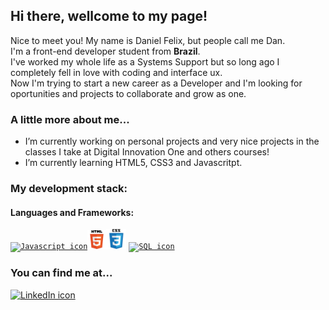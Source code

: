 <h2> Hi there, wellcome to my page! </h2>

<p>
  Nice to meet you! My name is Daniel Felix, but people call me Dan.<br>
  I'm a front-end developer student from <b>Brazil</b>. 
  <br>
  I've worked my whole life as a Systems Support but so long ago I completely fell in love with coding and interface ux.<br>
  Now I'm trying to start a new career as a Developer and I'm looking for oportunities and projects to collaborate and grow as one.
</p>

### A little more about me...
- I’m currently working on personal projects and very nice projects in the classes I take at Digital Innovation One and others courses! 
- I’m currently learning HTML5, CSS3 and Javascritpt.

### My development stack:
<h4>Languages and Frameworks:</h4>
<p><code><a target="_blank" rel="noopener noreferrer" href="https://raw.githubusercontent.com/github/explore/80688e429a7d4ef2fca1e82350fe8e3517d3494d/topics/javascript/javascript.png"><img width="30px" src="https://img.icons8.com/color/72/javascript.png" alt="Javascript icon"></a></code><code><a target="_blank" rel="noopener noreferrer" href="https://raw.githubusercontent.com/github/explore/80688e429a7d4ef2fca1e82350fe8e3517d3494d/topics/html/html.png"><img width="30px" " src="https://raw.githubusercontent.com/github/explore/80688e429a7d4ef2fca1e82350fe8e3517d3494d/topics/html/html.png" alt="HTML5 icon"></a></code><code><a target="_blank" rel="noopener noreferrer" href="https://raw.githubusercontent.com/github/explore/80688e429a7d4ef2fca1e82350fe8e3517d3494d/topics/css/css.png"><img height="32" src="https://raw.githubusercontent.com/github/explore/80688e429a7d4ef2fca1e82350fe8e3517d3494d/topics/css/css.png" alt="CSS3 icon" style="max-width:100%;"></a></code>
<code><a target="_blank" rel="noopener noreferrer" href="https://img.icons8.com/officexs/72/sql.png"><img width="30px" src="https://img.icons8.com/officexs/72/sql.png" alt="SQL icon" style="max-width:100%;"></a></code>
</p>

### You can find me at...
<a target="_blank" rel="noopener noreferrer" href="https://www.linkedin.com/in/danielfxds/"><img height="32" src="https://image.flaticon.com/icons/png/512/174/174857.png" alt="LinkedIn icon" style="max-width:100%;"></a>